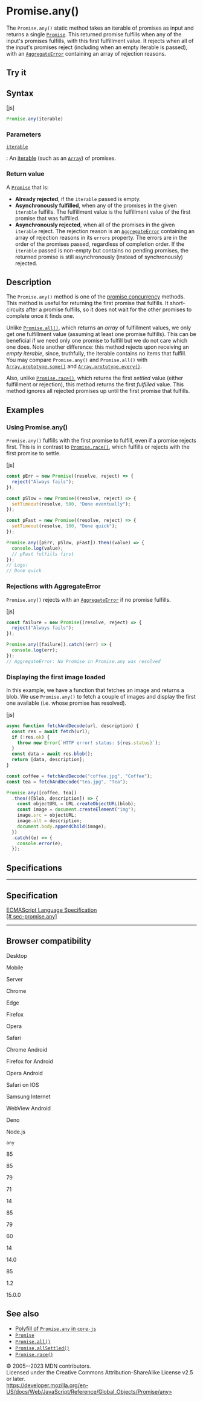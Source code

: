 Promise.any()
=============

 
The `Promise.any()` static method takes an iterable of promises as input
and returns a single [`Promise`](../promise). This returned promise
fulfills when any of the input\'s promises fulfills, with this first
fulfillment value. It rejects when all of the input\'s promises reject
(including when an empty iterable is passed), with an
[`AggregateError`](../aggregateerror) containing an array of rejection
reasons.


 
Try it 
------

 



 
Syntax
------

 
 
 
[js]


```js
Promise.any(iterable)
```




 
### Parameters

 

[`iterable`](#iterable)

:   An [iterable](../../iteration_protocols#the_iterable_protocol) (such
    as an [`Array`](../array)) of promises.



 
### Return value 

 
A [`Promise`](../promise) that is:

-   **Already rejected**, if the `iterable` passed is empty.
-   **Asynchronously fulfilled**, when any of the promises in the given
    `iterable` fulfills. The fulfillment value is the fulfillment value
    of the first promise that was fulfilled.
-   **Asynchronously rejected**, when all of the promises in the given
    `iterable` reject. The rejection reason is an
    [`AggregateError`](../aggregateerror) containing an array of
    rejection reasons in its `errors` property. The errors are in the
    order of the promises passed, regardless of completion order. If the
    `iterable` passed is non-empty but contains no pending promises, the
    returned promise is still asynchronously (instead of synchronously)
    rejected.



 
Description
-----------

 
The `Promise.any()` method is one of the [promise
concurrency](../promise#promise_concurrency) methods. This method is
useful for returning the first promise that fulfills. It short-circuits
after a promise fulfills, so it does not wait for the other promises to
complete once it finds one.

Unlike [`Promise.all()`](all), which returns an *array* of fulfillment
values, we only get one fulfillment value (assuming at least one promise
fulfills). This can be beneficial if we need only one promise to fulfill
but we do not care which one does. Note another difference: this method
rejects upon receiving an *empty iterable*, since, truthfully, the
iterable contains no items that fulfill. You may compare `Promise.any()`
and `Promise.all()` with [`Array.prototype.some()`](../array/some) and
[`Array.prototype.every()`](../array/every).

Also, unlike [`Promise.race()`](race), which returns the first *settled*
value (either fulfillment or rejection), this method returns the first
*fulfilled* value. This method ignores all rejected promises up until
the first promise that fulfills.



 
Examples
--------


 
### Using Promise.any() 

 
`Promise.any()` fulfills with the first promise to fulfill, even if a
promise rejects first. This is in contrast to [`Promise.race()`](race),
which fulfills or rejects with the first promise to settle.

 
 
[js]


```js
const pErr = new Promise((resolve, reject) => {
  reject("Always fails");
});

const pSlow = new Promise((resolve, reject) => {
  setTimeout(resolve, 500, "Done eventually");
});

const pFast = new Promise((resolve, reject) => {
  setTimeout(resolve, 100, "Done quick");
});

Promise.any([pErr, pSlow, pFast]).then((value) => {
  console.log(value);
  // pFast fulfills first
});
// Logs:
// Done quick
```




 
### Rejections with AggregateError 

 
`Promise.any()` rejects with an [`AggregateError`](../aggregateerror) if
no promise fulfills.

 
 
[js]


```js
const failure = new Promise((resolve, reject) => {
  reject("Always fails");
});

Promise.any([failure]).catch((err) => {
  console.log(err);
});
// AggregateError: No Promise in Promise.any was resolved
```




 
### Displaying the first image loaded 

 
In this example, we have a function that fetches an image and returns a
blob. We use `Promise.any()` to fetch a couple of images and display the
first one available (i.e. whose promise has resolved).

 
 
[js]


```js
async function fetchAndDecode(url, description) {
  const res = await fetch(url);
  if (!res.ok) {
    throw new Error(`HTTP error! status: ${res.status}`);
  }
  const data = await res.blob();
  return [data, description];
}

const coffee = fetchAndDecode("coffee.jpg", "Coffee");
const tea = fetchAndDecode("tea.jpg", "Tea");

Promise.any([coffee, tea])
  .then(([blob, description]) => {
    const objectURL = URL.createObjectURL(blob);
    const image = document.createElement("img");
    image.src = objectURL;
    image.alt = description;
    document.body.appendChild(image);
  })
  .catch((e) => {
    console.error(e);
  });
```




Specifications
--------------

 
  ---------------------------------------------------------------------------------------------------------------
  Specification
  ---------------------------------------------------------------------------------------------------------------
  [ECMAScript Language Specification\
  [\#
  sec-promise.any]](https://tc39.es/ecma262/multipage/control-abstraction-objects.html#sec-promise.any)

  ---------------------------------------------------------------------------------------------------------------


Browser compatibility 
---------------------

 


Desktop

Mobile

Server

Chrome

Edge

Firefox

Opera

Safari

Chrome Android

Firefox for Android

Opera Android

Safari on IOS

Samsung Internet

WebView Android

Deno

Node.js

`any`

85

85

79

71

14

85

79

60

14

14.0

85

1.2

15.0.0

 
See also 
--------

 
-   [Polyfill of `Promise.any` in
    `core-js`](https://github.com/zloirock/core-js#ecmascript-promise)
-   [`Promise`](../promise)
-   [`Promise.all()`](all)
-   [`Promise.allSettled()`](allsettled)
-   [`Promise.race()`](race)



 
© 2005--2023 MDN contributors.\
Licensed under the Creative Commons Attribution-ShareAlike License v2.5
or later.\
https://developer.mozilla.org/en-US/docs/Web/JavaScript/Reference/Global_Objects/Promise/any>

